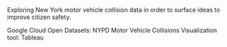 Exploring New York motor vehicle collision data in order to surface ideas to improve citizen safety.

Google Cloud Open Datasets: NYPD Motor Vehicle Collisions
Visualization tool: Tableau
